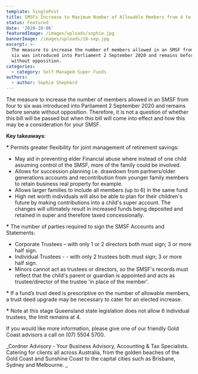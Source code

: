 ```yaml
---
template: SinglePost
title: SMSFs Increase to Maximum Number of Allowable Members from 4 to 6
status: Featured
date: '2020-10-06'
featuredImage: /images/uploads/sophie.jpg
bannerImage: /images/uploads/18-sep.jpg
excerpt: >-
  The measure to increase the number of members allowed in an SMSF from four to
  six was introduced into Parliament 2 September 2020 and remains before senate
  without opposition. 
categories:
  - category: Self Managed Super Funds
authors:
  - author: Sophie Shepherd
---
```

The measure to increase the number of members allowed in an SMSF from four to six was introduced into Parliament 2 September 2020 and remains before senate without opposition. Therefore, it is not a question of whether this bill will be passed but when this bill will come into effect and how this may be a consideration for your SMSF. 

**Key takeaways**:

**\***  Permits greater flexibility for joint management of retirement savings:

* May aid in preventing elder Financial abuse where instead of one child assuming control of the SMSF, more of the family could be involved. 
* Allows for succession planning i.e. drawdown from partners/older generations accounts and recontribution from younger family members to retain business real property for example. 
* Allows larger families to include all members (up to 6) in the same fund
* High net worth individuals will also be able to plan for their children's future by making contributions into a child's super account. The changes will ultimately result in increased funds being deposited and retained in super and therefore taxed concessionally.



**\***  The number of parties required to sign the SMSF Accounts and Statements:

* Corporate Trustees – with only 1 or 2 directors both must sign; 3 or more half sign. 
* Individual Trustees - - with only 2 trustees both must sign; 3 or more half sign.
* Minors cannot act as trustees or directors, so the SMSF's records must reflect that the child's parent or guardian is appointed and acts as trustee/director of the trustee 'in place of the member'.



**\***  If a fund’s trust deed is prescriptive on the number of allowable members, a trust deed upgrade may   be necessary to cater for an elected increase. 



**\***  Note at this stage Queensland state legislation does not allow 6 individual trustees, the limit remains at 4. 

If you would like more information, please give one of our friendly Gold Coast advisors a call on (07) 5504 5700.

_Cordner Advisory - Your Business Advisory, Accounting & Tax Specialists. Catering for clients all across Australia, from the golden beaches of the Gold Coast and Sunshine Coast to the capital cities such as Brisbane, Sydney and Melbourne._
